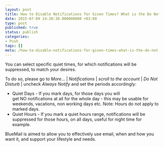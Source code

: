 ```yaml
---
layout: post
title: How to Disable Notifications for Given Times? What is the Do Not Disturb Option?
date: 2015-07-09 14:20:38.000000000 +03:00
type: post
published: true
status: publish
categories:
- Push
tags: []
meta: /how-to-disable-notifications-for-given-times-what-is-the-do-not-disturb-option/
---
```


You can select specific quiet times, for which notifications will be suppressed, to match your desires.

To do so, please go to *More...* \| *Notifications* \| *scroll to the account* \| *Do Not Disturb* \| uncheck *Always Notify* and set the periods accordingly:

* Quiet Days - If you mark days, for those days you will get NO notifications at all for the whole day - this may be usable for weekends, vacations, non working days etc. Note: Hours do not apply to marked days.
* Quiet Hours - If you mark a quiet hours range, notifications will be suppressed for those hours, on all days, useful for night time for example.

BlueMail is aimed to allow you to effectively use email, when and how you want it, and support your lifestyle and needs.